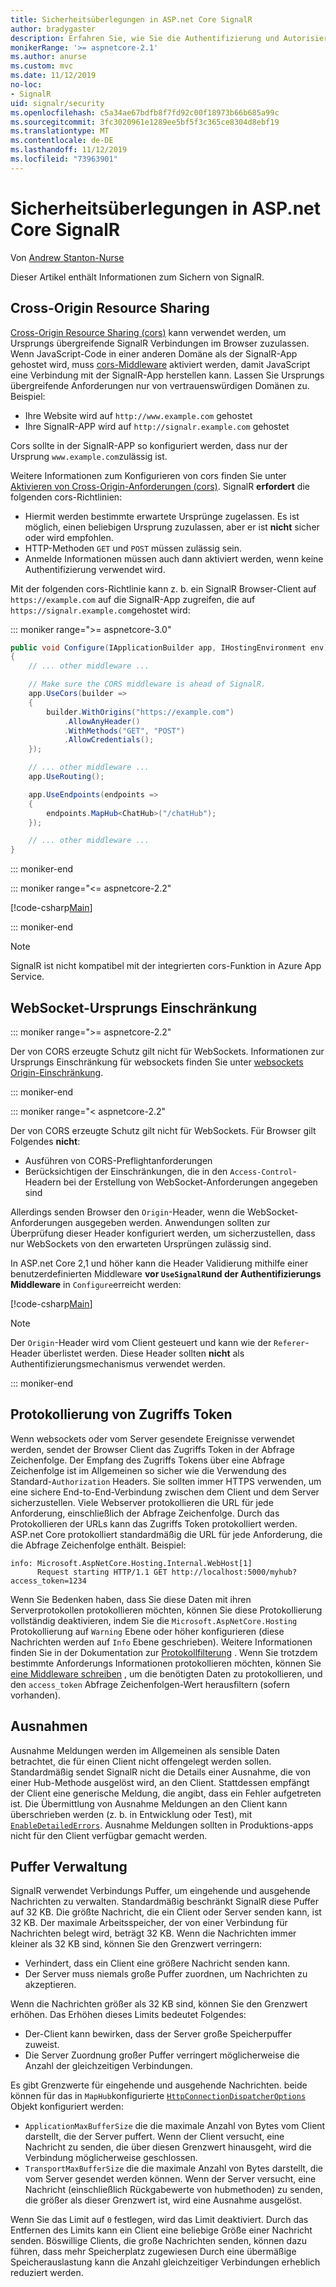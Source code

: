```yaml
---
title: Sicherheitsüberlegungen in ASP.net Core SignalR
author: bradygaster
description: Erfahren Sie, wie Sie die Authentifizierung und Autorisierung in ASP.net Core-SignalRverwenden.
monikerRange: '>= aspnetcore-2.1'
ms.author: anurse
ms.custom: mvc
ms.date: 11/12/2019
no-loc:
- SignalR
uid: signalr/security
ms.openlocfilehash: c5a34ae67bdfb8f7fd92c00f18973b66b685a99c
ms.sourcegitcommit: 3fc3020961e1289ee5bf5f3c365ce8304d8ebf19
ms.translationtype: MT
ms.contentlocale: de-DE
ms.lasthandoff: 11/12/2019
ms.locfileid: "73963901"
---
```

# <a name="security-considerations-in-aspnet-core-opno-locsignalr"></a>Sicherheitsüberlegungen in ASP.net Core SignalR

Von [Andrew Stanton-Nurse](https://twitter.com/anurse)

Dieser Artikel enthält Informationen zum Sichern von SignalR.

## <a name="cross-origin-resource-sharing"></a>Cross-Origin Resource Sharing

[Cross-Origin Resource Sharing (cors)](https://www.w3.org/TR/cors/) kann verwendet werden, um Ursprungs übergreifende SignalR Verbindungen im Browser zuzulassen. Wenn JavaScript-Code in einer anderen Domäne als der SignalR-App gehostet wird, muss [cors-Middleware](xref:security/cors) aktiviert werden, damit JavaScript eine Verbindung mit der SignalR-App herstellen kann. Lassen Sie Ursprungs übergreifende Anforderungen nur von vertrauenswürdigen Domänen zu. Beispiel:

* Ihre Website wird auf `http://www.example.com` gehostet
* Ihre SignalR-APP wird auf `http://signalr.example.com` gehostet

Cors sollte in der SignalR-APP so konfiguriert werden, dass nur der Ursprung `www.example.com`zulässig ist.

Weitere Informationen zum Konfigurieren von cors finden Sie unter [Aktivieren von Cross-Origin-Anforderungen (cors)](xref:security/cors). SignalR **erfordert** die folgenden cors-Richtlinien:

* Hiermit werden bestimmte erwartete Ursprünge zugelassen. Es ist möglich, einen beliebigen Ursprung zuzulassen, aber er ist **nicht** sicher oder wird empfohlen.
* HTTP-Methoden `GET` und `POST` müssen zulässig sein.
* Anmelde Informationen müssen auch dann aktiviert werden, wenn keine Authentifizierung verwendet wird.

Mit der folgenden cors-Richtlinie kann z. b. ein SignalR Browser-Client auf `https://example.com` auf die SignalR-App zugreifen, die auf `https://signalr.example.com`gehostet wird:

::: moniker range=">= aspnetcore-3.0"

```csharp
public void Configure(IApplicationBuilder app, IHostingEnvironment env)
{
    // ... other middleware ...

    // Make sure the CORS middleware is ahead of SignalR.
    app.UseCors(builder =>
    {
        builder.WithOrigins("https://example.com")
            .AllowAnyHeader()
            .WithMethods("GET", "POST")
            .AllowCredentials();
    });

    // ... other middleware ...
    app.UseRouting();

    app.UseEndpoints(endpoints =>
    {
        endpoints.MapHub<ChatHub>("/chatHub");
    });

    // ... other middleware ...
}
```

::: moniker-end

::: moniker range="<= aspnetcore-2.2"

[!code-csharp[Main](security/sample/Startup.cs?name=snippet1)]

::: moniker-end

> [!NOTE]
> SignalR ist nicht kompatibel mit der integrierten cors-Funktion in Azure App Service.

## <a name="websocket-origin-restriction"></a>WebSocket-Ursprungs Einschränkung

::: moniker range=">= aspnetcore-2.2"

Der von CORS erzeugte Schutz gilt nicht für WebSockets. Informationen zur Ursprungs Einschränkung für websockets finden Sie unter [websockets Origin-Einschränkung](xref:fundamentals/websockets#websocket-origin-restriction).

::: moniker-end

::: moniker range="< aspnetcore-2.2"

Der von CORS erzeugte Schutz gilt nicht für WebSockets. Für Browser gilt Folgendes **nicht**:

* Ausführen von CORS-Preflightanforderungen
* Berücksichtigen der Einschränkungen, die in den `Access-Control`-Headern bei der Erstellung von WebSocket-Anforderungen angegeben sind

Allerdings senden Browser den `Origin`-Header, wenn die WebSocket-Anforderungen ausgegeben werden. Anwendungen sollten zur Überprüfung dieser Header konfiguriert werden, um sicherzustellen, dass nur WebSockets von den erwarteten Ursprüngen zulässig sind.

In ASP.net Core 2,1 und höher kann die Header Validierung mithilfe einer benutzerdefinierten Middleware **vor `UseSignalR`und der Authentifizierungs Middleware** in `Configure`erreicht werden:

[!code-csharp[Main](security/sample/Startup.cs?name=snippet2)]

> [!NOTE]
> Der `Origin`-Header wird vom Client gesteuert und kann wie der `Referer`-Header überlistet werden. Diese Header sollten **nicht** als Authentifizierungsmechanismus verwendet werden.

::: moniker-end

## <a name="access-token-logging"></a>Protokollierung von Zugriffs Token

Wenn websockets oder vom Server gesendete Ereignisse verwendet werden, sendet der Browser Client das Zugriffs Token in der Abfrage Zeichenfolge. Der Empfang des Zugriffs Tokens über eine Abfrage Zeichenfolge ist im Allgemeinen so sicher wie die Verwendung des Standard-`Authorization` Headers. Sie sollten immer HTTPS verwenden, um eine sichere End-to-End-Verbindung zwischen dem Client und dem Server sicherzustellen. Viele Webserver protokollieren die URL für jede Anforderung, einschließlich der Abfrage Zeichenfolge. Durch das Protokollieren der URLs kann das Zugriffs Token protokolliert werden. ASP.net Core protokolliert standardmäßig die URL für jede Anforderung, die die Abfrage Zeichenfolge enthält. Beispiel:

```
info: Microsoft.AspNetCore.Hosting.Internal.WebHost[1]
      Request starting HTTP/1.1 GET http://localhost:5000/myhub?access_token=1234
```

Wenn Sie Bedenken haben, dass Sie diese Daten mit ihren Serverprotokollen protokollieren möchten, können Sie diese Protokollierung vollständig deaktivieren, indem Sie die `Microsoft.AspNetCore.Hosting` Protokollierung auf `Warning` Ebene oder höher konfigurieren (diese Nachrichten werden auf `Info` Ebene geschrieben). Weitere Informationen finden Sie in der Dokumentation zur [Protokollfilterung](xref:fundamentals/logging/index#log-filtering) . Wenn Sie trotzdem bestimmte Anforderungs Informationen protokollieren möchten, können Sie [eine Middleware schreiben](xref:fundamentals/middleware/write) , um die benötigten Daten zu protokollieren, und den `access_token` Abfrage Zeichenfolgen-Wert herausfiltern (sofern vorhanden).

## <a name="exceptions"></a>Ausnahmen

Ausnahme Meldungen werden im Allgemeinen als sensible Daten betrachtet, die für einen Client nicht offengelegt werden sollen. Standardmäßig sendet SignalR nicht die Details einer Ausnahme, die von einer Hub-Methode ausgelöst wird, an den Client. Stattdessen empfängt der Client eine generische Meldung, die angibt, dass ein Fehler aufgetreten ist. Die Übermittlung von Ausnahme Meldungen an den Client kann überschrieben werden (z. b. in Entwicklung oder Test), mit [`EnableDetailedErrors`](xref:signalr/configuration#configure-server-options). Ausnahme Meldungen sollten in Produktions-apps nicht für den Client verfügbar gemacht werden.

## <a name="buffer-management"></a>Puffer Verwaltung

SignalR verwendet Verbindungs Puffer, um eingehende und ausgehende Nachrichten zu verwalten. Standardmäßig beschränkt SignalR diese Puffer auf 32 KB. Die größte Nachricht, die ein Client oder Server senden kann, ist 32 KB. Der maximale Arbeitsspeicher, der von einer Verbindung für Nachrichten belegt wird, beträgt 32 KB. Wenn die Nachrichten immer kleiner als 32 KB sind, können Sie den Grenzwert verringern:

* Verhindert, dass ein Client eine größere Nachricht senden kann.
* Der Server muss niemals große Puffer zuordnen, um Nachrichten zu akzeptieren.

Wenn die Nachrichten größer als 32 KB sind, können Sie den Grenzwert erhöhen. Das Erhöhen dieses Limits bedeutet Folgendes:

* Der-Client kann bewirken, dass der Server große Speicherpuffer zuweist.
* Die Server Zuordnung großer Puffer verringert möglicherweise die Anzahl der gleichzeitigen Verbindungen.

Es gibt Grenzwerte für eingehende und ausgehende Nachrichten. beide können für das in `MapHub`konfigurierte [`HttpConnectionDispatcherOptions`](xref:signalr/configuration#configure-server-options) Objekt konfiguriert werden:

* `ApplicationMaxBufferSize` die die maximale Anzahl von Bytes vom Client darstellt, die der Server puffert. Wenn der Client versucht, eine Nachricht zu senden, die über diesen Grenzwert hinausgeht, wird die Verbindung möglicherweise geschlossen.
* `TransportMaxBufferSize` die die maximale Anzahl von Bytes darstellt, die vom Server gesendet werden können. Wenn der Server versucht, eine Nachricht (einschließlich Rückgabewerte von hubmethoden) zu senden, die größer als dieser Grenzwert ist, wird eine Ausnahme ausgelöst.

Wenn Sie das Limit auf `0` festlegen, wird das Limit deaktiviert. Durch das Entfernen des Limits kann ein Client eine beliebige Größe einer Nachricht senden. Böswillige Clients, die große Nachrichten senden, können dazu führen, dass mehr Speicherplatz zugewiesen Durch eine übermäßige Speicherauslastung kann die Anzahl gleichzeitiger Verbindungen erheblich reduziert werden.

